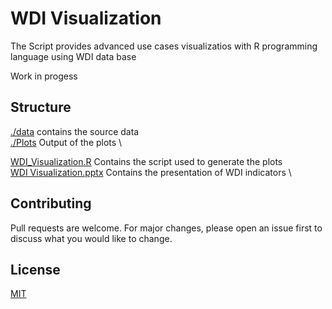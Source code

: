 # WDI Visualization
The Script provides advanced use cases visualizatios with R programming language using WDI data base


Work in progess

## Structure
[./data](/data) contains the source data \
[./Plots](/Plots) Output of the plots \

[WDI_Visualization.R](/WDI_Visualization.R) Contains the script used to generate the plots \
[WDI Visualization.pptx](/WDI%20Visualization.pptx) Contains the presentation of WDI indicators \

## Contributing
Pull requests are welcome. For major changes, please open an issue first to discuss what you would like to change.

## License
[MIT](https://choosealicense.com/licenses/mit/)
